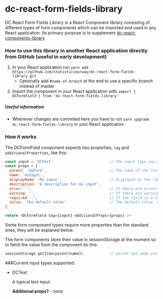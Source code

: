 # dc-react-form-fields-library
DC React Form Fields Library is a React Component library consisting of different types of form components which can be 
imported and used in any React application. Its primary purpose is to supplement 
[dc-react-components-library](https://github.com/statisticsnorway/dc-react-components-library).

### How to use this library in another React application directly from GitHub (useful in early development)
1. In your React application run `yarn add https://github.com/statisticsnorway/dc-react-form-fields-library.git` 
    * Optionally add `#name-of-branch` at the end to use a specific branch instead of master
2. Import the component in your React application with `import { DCFormField } from 'dc-react-form-fields-library'`

##### Useful information
* Whenever changes are commited here you have to run `yarn upgrade dc-react-form-fields-library` in your React 
application

### How it works
The DCFormField component expects two properties; `tag` and `additionalProperties`, like this:
```javascript
const input = 'DCText'                          // The input type you want the form field to be
const props = {
  parent: 'myForm',                             // The name of the form
  name: 'myInput',                              
  displayName: 'My input',                      // Displayed as the label for the form field
  description: 'A description for my input',
  error: '',                                    // If there are errors
  warning: '',                                  // If there are warnings
  required: '',                                 // If the field is a required part of the form
  value: 'The default value'                    // The default value, different input types require different default values
}

return <DCFormField tag={input} additionalProps={props} />
```

Some form component types require more properties than the standard ones, they will be explaned below.

The form components store their value in sessionStorage at the moment so to fetch the value from the component do this:

```javascript
sessionStorage.getItem(parent[name])            // parent and name are they same values that you used in the props for the component
```

###Current input types supported:
* DCText

   A typical text input.
   
   **Additional props?** - *none*
